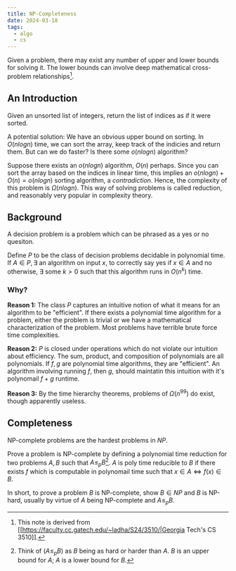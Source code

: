 ```yaml
---
title: NP-Completeness
date: 2024-03-18
tags:
  - algo
  - cs
---
```


Given a problem, there may exist any number of upper and lower bounds for solving it. The lower bounds can involve deep mathematical cross-problem relationships[^1].

## An Introduction

Given an unsorted list of integers, return the list of indices as if it were sorted.

A potential solution: We have an obvious upper bound on sorting. In $O(nlogn)$ time, we can sort the array, keep track of the indicies and return them. But can we do faster? Is there some $o(nlogn)$ algorithm?

Suppose there exists an $o(nlogn)$ algorithm, $O(n)$ perhaps. Since you can sort the array based on the indices in linear time, this implies an $o(nlogn) + O(n) = o(nlogn)$ sorting algorithm, a *contradiction*. Hence, the complexity of this problem is $\Omega(nlogn)$. This way of solving problems is called reduction, and reasonably very popular in complexity theory.

## Background

A decision problem is a problem which can be phrased as a yes or no quesiton.

Define $P$ to be the class of decision problems decidable in polynomial time. If $A \in P, \exists$ an algorithm on input $x$, to correctly say yes if $x \in A$ and no otherwise, $\exists$ some $k > 0$ such that this algorithm runs in $O(n^k)$ time.

### Why?

**Reason 1:** The class $P$ captures an intuitive notion of what it means for an algorithm to be "efficient". If there exists a polynomial time algorithm for a problem, either the problem is trivial or we have a mathematical characterization of the problem. Most problems have terrible brute force time complexities.

**Reason 2:** $P$ is closed under operations which do not violate our intuition about efficiency. The sum, product, and composition of polynomials are all polynomials. If $f, g$ are polynomial time algorithms, they are "efficient". An algorithm involving running $f$, then $g$, should maintatin this intuition with it's polynomail $f + g$ runtime.

**Reason 3:** By the time hierarchy theorems, problems of $\Omega(n^{99})$ do exist, though apparently useless. 

## Completeness

NP-complete problems are the hardest problems in $NP$.

Prove a problem is NP-complete by defining a polynomial time reduction for two problems $A, B$ such that $A \leq_{p} B$[^2]. $A$ is poly time reducible to $B$ if there exists $f$ which is computable in polynomail time such that $x \in A \iff f(x) \in B$.

In short, to prove a problem $B$ is NP-complete, show $B \in NP$ and $B$ is NP-hard, usually by virtue of $A$ being NP-complete and $A \leq_p B$.


[^1]: This note is derived from [[https://faculty.cc.gatech.edu/~ladha/S24/3510/|Georgia Tech's CS 3510]].
[^2]: Think of ($A \leq_{p} B$) as $B$ being as hard or harder than $A$. $B$ is an upper bound for $A$; $A$ is a lower bound for $B$.
